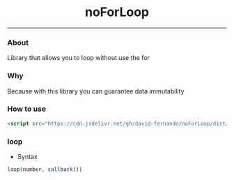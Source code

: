 <h1 align="center">noForLoop</h1>

---

### About
Library that allows you to loop without use the for

### Why
Because with this library you can guarantee data immutability

### How to use
```html
<script src="https://cdn.jsdelivr.net/gh/david-fernando/noForLoop/dist/noforloop.js"></script>
```
### loop
   - Syntax
  ```javascript
  loop(number, callback())
  ```

